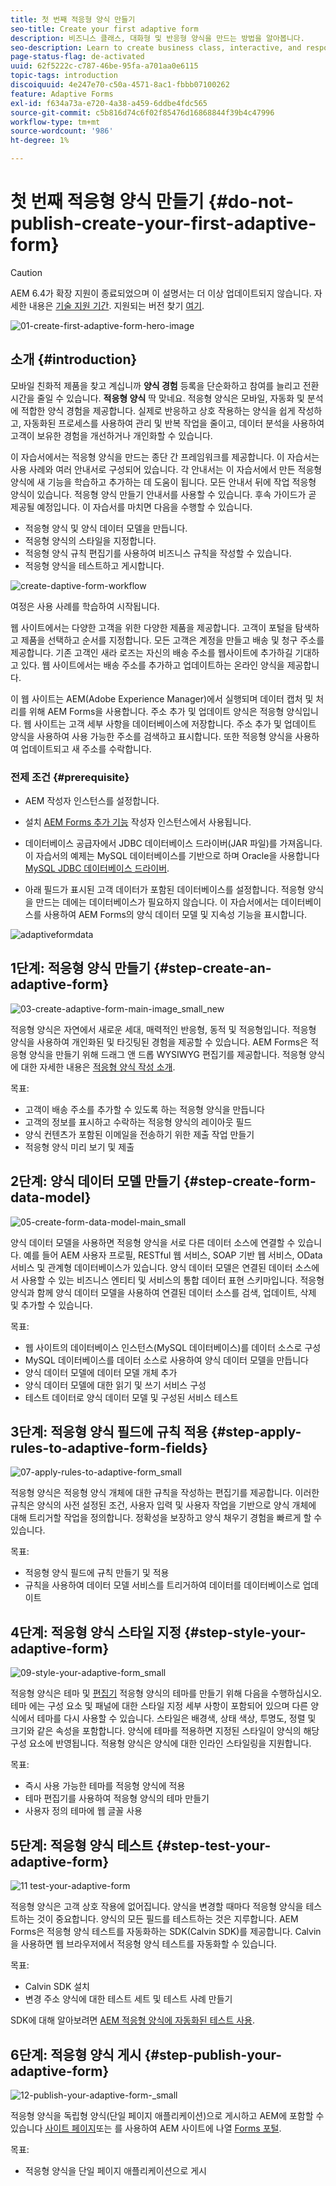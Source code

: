 ```yaml
---
title: 첫 번째 적응형 양식 만들기
seo-title: Create your first adaptive form
description: 비즈니스 클래스, 대화형 및 반응형 양식을 만드는 방법을 알아봅니다.
seo-description: Learn to create business class, interactive, and responsive forms.
page-status-flag: de-activated
uuid: 62f5222c-c787-46be-95fa-a701aa0e6115
topic-tags: introduction
discoiquuid: 4e247e70-c50a-4571-8ac1-fbbb07100262
feature: Adaptive Forms
exl-id: f634a73a-e720-4a38-a459-6ddbe4fdc565
source-git-commit: c5b816d74c6f02f85476d16868844f39b4c47996
workflow-type: tm+mt
source-wordcount: '986'
ht-degree: 1%

---
```


# 첫 번째 적응형 양식 만들기 {#do-not-publish-create-your-first-adaptive-form}

>[!CAUTION]
>
>AEM 6.4가 확장 지원이 종료되었으며 이 설명서는 더 이상 업데이트되지 않습니다. 자세한 내용은 [기술 지원 기간](https://helpx.adobe.com/kr/support/programs/eol-matrix.html). 지원되는 버전 찾기 [여기](https://experienceleague.adobe.com/docs/).

![01-create-first-adaptive-form-hero-image](assets/01-create-first-adaptive-form-hero-image.png)

## 소개 {#introduction}

모바일 친화적 제품을 찾고 계십니까 **양식 경험** 등록을 단순화하고 참여를 늘리고 전환 시간을 줄일 수 있습니다. **적응형 양식** 딱 맞네요. 적응형 양식은 모바일, 자동화 및 분석에 적합한 양식 경험을 제공합니다. 실제로 반응하고 상호 작용하는 양식을 쉽게 작성하고, 자동화된 프로세스를 사용하여 관리 및 반복 작업을 줄이고, 데이터 분석을 사용하여 고객이 보유한 경험을 개선하거나 개인화할 수 있습니다.

이 자습서에서는 적응형 양식을 만드는 종단 간 프레임워크를 제공합니다. 이 자습서는 사용 사례와 여러 안내서로 구성되어 있습니다. 각 안내서는 이 자습서에서 만든 적응형 양식에 새 기능을 학습하고 추가하는 데 도움이 됩니다. 모든 안내서 뒤에 작업 적응형 양식이 있습니다. 적응형 양식 만들기 안내서를 사용할 수 있습니다. 후속 가이드가 곧 제공될 예정입니다. 이 자습서를 마치면 다음을 수행할 수 있습니다.

* 적응형 양식 및 양식 데이터 모델을 만듭니다.
* 적응형 양식의 스타일을 지정합니다.
* 적응형 양식 규칙 편집기를 사용하여 비즈니스 규칙을 작성할 수 있습니다.
* 적응형 양식을 테스트하고 게시합니다.

![create-daptive-form-workflow](assets/create-daptive-form-workflow.png)

여정은 사용 사례를 학습하여 시작됩니다.

웹 사이트에서는 다양한 고객을 위한 다양한 제품을 제공합니다. 고객이 포털을 탐색하고 제품을 선택하고 순서를 지정합니다. 모든 고객은 계정을 만들고 배송 및 청구 주소를 제공합니다. 기존 고객인 새라 로즈는 자신의 배송 주소를 웹사이트에 추가하길 기대하고 있다. 웹 사이트에서는 배송 주소를 추가하고 업데이트하는 온라인 양식을 제공합니다.

이 웹 사이트는 AEM(Adobe Experience Manager)에서 실행되며 데이터 캡처 및 처리를 위해 AEM Forms을 사용합니다. 주소 추가 및 업데이트 양식은 적응형 양식입니다. 웹 사이트는 고객 세부 사항을 데이터베이스에 저장합니다. 주소 추가 및 업데이트 양식을 사용하여 사용 가능한 주소를 검색하고 표시합니다. 또한 적응형 양식을 사용하여 업데이트되고 새 주소를 수락합니다.

### 전제 조건 {#prerequisite}

* AEM 작성자 인스턴스를 설정합니다.
* 설치 [AEM Forms 추가 기능](/help/forms/using/installing-configuring-aem-forms-osgi.md) 작성자 인스턴스에서 사용됩니다.
* 데이터베이스 공급자에서 JDBC 데이터베이스 드라이버(JAR 파일)를 가져옵니다. 이 자습서의 예제는 MySQL 데이터베이스를 기반으로 하며 Oracle을 사용합니다 [MySQL JDBC 데이터베이스 드라이버](https://dev.mysql.com/downloads/connector/j/5.1.html).

* 아래 필드가 표시된 고객 데이터가 포함된 데이터베이스를 설정합니다. 적응형 양식을 만드는 데에는 데이터베이스가 필요하지 않습니다. 이 자습서에서는 데이터베이스를 사용하여 AEM Forms의 양식 데이터 모델 및 지속성 기능을 표시합니다.

![adaptiveformdata](assets/adaptiveformdata.png)

## 1단계: 적응형 양식 만들기 {#step-create-an-adaptive-form}

![03-create-adaptive-form-main-image_small_new](assets/03-create-adaptive-form-main-image_small_new.png)

적응형 양식은 자연에서 새로운 세대, 매력적인 반응형, 동적 및 적응형입니다. 적응형 양식을 사용하여 개인화된 및 타깃팅된 경험을 제공할 수 있습니다. AEM Forms은 적응형 양식을 만들기 위해 드래그 앤 드롭 WYSIWYG 편집기를 제공합니다. 적응형 양식에 대한 자세한 내용은 [적응형 양식 작성 소개](/help/forms/using/introduction-forms-authoring.md).

목표:

* 고객이 배송 주소를 추가할 수 있도록 하는 적응형 양식을 만듭니다
* 고객의 정보를 표시하고 수락하는 적응형 양식의 레이아웃 필드
* 양식 컨텐츠가 포함된 이메일을 전송하기 위한 제출 작업 만들기
* 적응형 양식 미리 보기 및 제출

[ ](create-adaptive-form.md)

## 2단계: 양식 데이터 모델 만들기 {#step-create-form-data-model}

![05-create-form-data-model-main_small](assets/05-create-form-data-model-main_small.png)

양식 데이터 모델을 사용하면 적응형 양식을 서로 다른 데이터 소스에 연결할 수 있습니다. 예를 들어 AEM 사용자 프로필, RESTful 웹 서비스, SOAP 기반 웹 서비스, OData 서비스 및 관계형 데이터베이스가 있습니다. 양식 데이터 모델은 연결된 데이터 소스에서 사용할 수 있는 비즈니스 엔티티 및 서비스의 통합 데이터 표현 스키마입니다. 적응형 양식과 함께 양식 데이터 모델을 사용하여 연결된 데이터 소스를 검색, 업데이트, 삭제 및 추가할 수 있습니다.

목표:

* 웹 사이트의 데이터베이스 인스턴스(MySQL 데이터베이스)를 데이터 소스로 구성
* MySQL 데이터베이스를 데이터 소스로 사용하여 양식 데이터 모델을 만듭니다
* 양식 데이터 모델에 데이터 모델 개체 추가
* 양식 데이터 모델에 대한 읽기 및 쓰기 서비스 구성
* 테스트 데이터로 양식 데이터 모델 및 구성된 서비스 테스트

[ ](create-form-data-model.md)

## 3단계: 적응형 양식 필드에 규칙 적용 {#step-apply-rules-to-adaptive-form-fields}

![07-apply-rules-to-adaptive-form_small](assets/07-apply-rules-to-adaptive-form_small.png)

적응형 양식은 적응형 양식 개체에 대한 규칙을 작성하는 편집기를 제공합니다. 이러한 규칙은 양식의 사전 설정된 조건, 사용자 입력 및 사용자 작업을 기반으로 양식 개체에 대해 트리거할 작업을 정의합니다. 정확성을 보장하고 양식 채우기 경험을 빠르게 할 수 있습니다.

목표:

* 적응형 양식 필드에 규칙 만들기 및 적용
* 규칙을 사용하여 데이터 모델 서비스를 트리거하여 데이터를 데이터베이스로 업데이트

## 4단계: 적응형 양식 스타일 지정 {#step-style-your-adaptive-form}

![09-style-your-adaptive-form_small](assets/09-Style-your-adaptive-form_small.png)

적응형 양식은 테마 및 [편집기](/help/forms/using/themes.md) 적응형 양식의 테마를 만들기 위해 다음을 수행하십시오. 테마 에는 구성 요소 및 패널에 대한 스타일 지정 세부 사항이 포함되어 있으며 다른 양식에서 테마를 다시 사용할 수 있습니다. 스타일은 배경색, 상태 색상, 투명도, 정렬 및 크기와 같은 속성을 포함합니다. 양식에 테마를 적용하면 지정된 스타일이 양식의 해당 구성 요소에 반영됩니다. 적용형 양식은 양식에 대한 인라인 스타일링을 지원합니다.

목표:

* 즉시 사용 가능한 테마를 적응형 양식에 적용
* 테마 편집기를 사용하여 적응형 양식의 테마 만들기
* 사용자 정의 테마에 웹 글꼴 사용

[ ](style-your-adaptive-form.md)

## 5단계: 적응형 양식 테스트 {#step-test-your-adaptive-form}

![11 test-your-adaptive-form](assets/11-test-your-adaptive-form.png)

적응형 양식은 고객 상호 작용에 없어집니다. 양식을 변경할 때마다 적응형 양식을 테스트하는 것이 중요합니다. 양식의 모든 필드를 테스트하는 것은 지루합니다. AEM Forms은 적응형 양식 테스트를 자동화하는 SDK(Calvin SDK)를 제공합니다. Calvin을 사용하면 웹 브라우저에서 적응형 양식 테스트를 자동화할 수 있습니다.

목표:

* Calvin SDK 설치
* 변경 주소 양식에 대한 테스트 세트 및 테스트 사례 만들기

SDK에 대해 알아보려면 [AEM 적응형 양식에 자동화된 테스트 사용](/help/forms/using/calvin.md).

## 6단계: 적응형 양식 게시 {#step-publish-your-adaptive-form}

![12-publish-your-adaptive-form-_small](assets/12-publish-your-adaptive-form-_small.png)

적응형 양식을 독립형 양식(단일 페이지 애플리케이션)으로 게시하고 AEM에 포함할 수 있습니다 [사이트 페이지](/help/forms/using/embed-adaptive-form-aem-sites.md)또는 를 사용하여 AEM 사이트에 나열 [Forms 포털](/help/forms/using/introduction-publishing-forms.md).

목표:

* 적응형 양식을 단일 페이지 애플리케이션으로 게시

